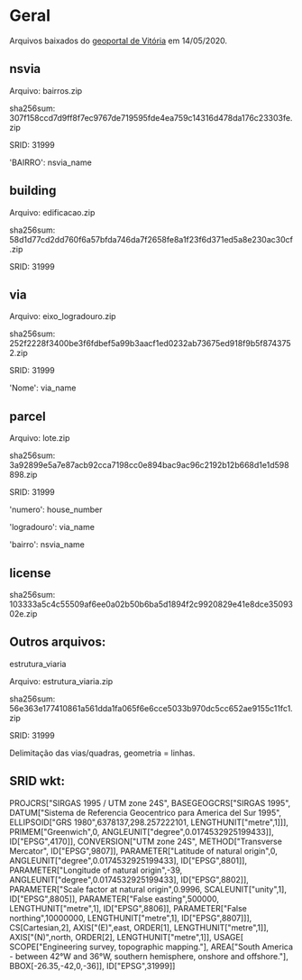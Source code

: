 # Geral

Arquivos baixados do [geoportal de Vitória](https://geoweb.vitoria.es.gov.br/#/shp) em 14/05/2020.



## nsvia

Arquivo: bairros.zip

sha256sum: 307f158ccd7d9ff8f7ec9767de719595fde4ea759c14316d478da176c23303fe.zip

SRID: 31999

'BAIRRO': nsvia_name



## building

Arquivo: edificacao.zip

sha256sum: 58d1d77cd2dd760f6a57bfda746da7f2658fe8a1f23f6d371ed5a8e230ac30cf.zip

SRID: 31999



## via

Arquivo: eixo_logradouro.zip

sha256sum: 252f2228f3400be3f6fdbef5a99b3aacf1ed0232ab73675ed918f9b5f8743752.zip

SRID: 31999

'Nome': via_name



## parcel

Arquivo: lote.zip

sha256sum: 3a92899e5a7e87acb92cca7198cc0e894bac9ac96c2192b12b668d1e1d598898.zip

SRID: 31999

'numero': house_number

'logradouro': via_name

'bairro': nsvia_name





## license

sha256sum: 103333a5c4c55509af6ee0a02b50b6ba5d1894f2c9920829e41e8dce3509302e.zip



## Outros arquivos:

estrutura_viaria

Arquivo: estrutura_viaria.zip

sha256sum: 56e363e177410861a561dda1fa065f6e6cce5033b970dc5cc652ae9155c11fc1.zip

SRID: 31999

Delimitação das vias/quadras, geometria = linhas.



## SRID wkt:

PROJCRS["SIRGAS 1995 / UTM zone 24S",
    BASEGEOGCRS["SIRGAS 1995",
        DATUM["Sistema de Referencia Geocentrico para America del Sur 1995",
            ELLIPSOID["GRS 1980",6378137,298.257222101,
                LENGTHUNIT["metre",1]]],
        PRIMEM["Greenwich",0,
            ANGLEUNIT["degree",0.0174532925199433]],
        ID["EPSG",4170]],
    CONVERSION["UTM zone 24S",
        METHOD["Transverse Mercator",
            ID["EPSG",9807]],
        PARAMETER["Latitude of natural origin",0,
            ANGLEUNIT["degree",0.0174532925199433],
            ID["EPSG",8801]],
        PARAMETER["Longitude of natural origin",-39,
            ANGLEUNIT["degree",0.0174532925199433],
            ID["EPSG",8802]],
        PARAMETER["Scale factor at natural origin",0.9996,
            SCALEUNIT["unity",1],
            ID["EPSG",8805]],
        PARAMETER["False easting",500000,
            LENGTHUNIT["metre",1],
            ID["EPSG",8806]],
        PARAMETER["False northing",10000000,
            LENGTHUNIT["metre",1],
            ID["EPSG",8807]]],
    CS[Cartesian,2],
        AXIS["(E)",east,
            ORDER[1],
            LENGTHUNIT["metre",1]],
        AXIS["(N)",north,
            ORDER[2],
            LENGTHUNIT["metre",1]],
    USAGE[
        SCOPE["Engineering survey, topographic mapping."],
        AREA["South America - between 42°W and 36°W, southern hemisphere, onshore and offshore."],
        BBOX[-26.35,-42,0,-36]],
    ID["EPSG",31999]]
